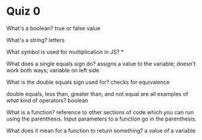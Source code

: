 # Quiz 0

What's a boolean?
true or false value

What's a string?
letters

What symbol is used for multiplication in JS?
*

What does a single equals sign do?
assigns a value to the variable; doesn't work both ways; variable on left side

What is the double equals sign used for?
checks for equivalence

double equals, less than, greater than, and not equal are all examples of what kind of operators?
boolean

What is a function?
reference to other sections of code which you can run using the parenthesis. Input parameters to a function go in the parenthesis.

What does it mean for a function to return something?
a value of a variable
